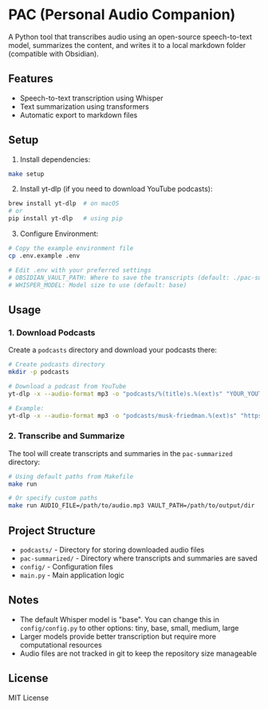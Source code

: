 # PAC (Personal Audio Companion)

A Python tool that transcribes audio using an open-source speech-to-text model, summarizes the content, and writes it to a local markdown folder (compatible with Obsidian).

## Features

- Speech-to-text transcription using Whisper
- Text summarization using transformers
- Automatic export to markdown files

## Setup

1. Install dependencies:

```bash
make setup
```

2. Install yt-dlp (if you need to download YouTube podcasts):

```bash
brew install yt-dlp  # on macOS
# or
pip install yt-dlp   # using pip
```

3. Configure Environment:

```bash
# Copy the example environment file
cp .env.example .env

# Edit .env with your preferred settings
# OBSIDIAN_VAULT_PATH: Where to save the transcripts (default: ./pac-summarized)
# WHISPER_MODEL: Model size to use (default: base)
```

## Usage

### 1. Download Podcasts

Create a `podcasts` directory and download your podcasts there:

```bash
# Create podcasts directory
mkdir -p podcasts

# Download a podcast from YouTube
yt-dlp -x --audio-format mp3 -o "podcasts/%(title)s.%(ext)s" "YOUR_YOUTUBE_URL"

# Example:
yt-dlp -x --audio-format mp3 -o "podcasts/musk-friedman.%(ext)s" "https://www.youtube.com/watch?v=Kbk9BiPhm7o"
```

### 2. Transcribe and Summarize

The tool will create transcripts and summaries in the `pac-summarized` directory:

```bash
# Using default paths from Makefile
make run

# Or specify custom paths
make run AUDIO_FILE=/path/to/audio.mp3 VAULT_PATH=/path/to/output/dir
```

## Project Structure

- `podcasts/` - Directory for storing downloaded audio files
- `pac-summarized/` - Directory where transcripts and summaries are saved
- `config/` - Configuration files
- `main.py` - Main application logic

## Notes

- The default Whisper model is "base". You can change this in `config/config.py` to other options: tiny, base, small, medium, large
- Larger models provide better transcription but require more computational resources
- Audio files are not tracked in git to keep the repository size manageable

## License

MIT License
